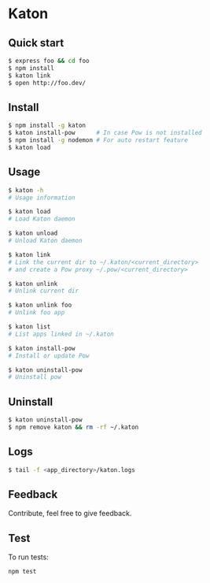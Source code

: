 # Katon

## Quick start

```bash
$ express foo && cd foo
$ npm install
$ katon link
$ open http://foo.dev/
```

## Install

```bash
$ npm install -g katon
$ katon install-pow      # In case Pow is not installed
$ npm install -g nodemon # For auto restart feature
$ katon load
```

## Usage

```bash
$ katon -h
# Usage information

$ katon load
# Load Katon daemon

$ katon unload
# Unload Katon daemon

$ katon link
# Link the current dir to ~/.katon/<current_directory>
# and create a Pow proxy ~/.pow/<current_directory>

$ katon unlink
# Unlink current dir

$ katon unlink foo
# Unlink foo app

$ katon list
# List apps linked in ~/.katon

$ katon install-pow
# Install or update Pow

$ katon uninstall-pow
# Uninstall pow
```

## Uninstall

```bash
$ katon uninstall-pow
$ npm remove katon && rm -rf ~/.katon
```

## Logs

```bash
$ tail -f <app_directory>/katon.logs
```

## Feedback

Contribute, feel free to give feedback.

## Test

To run tests:

```
npm test
```

